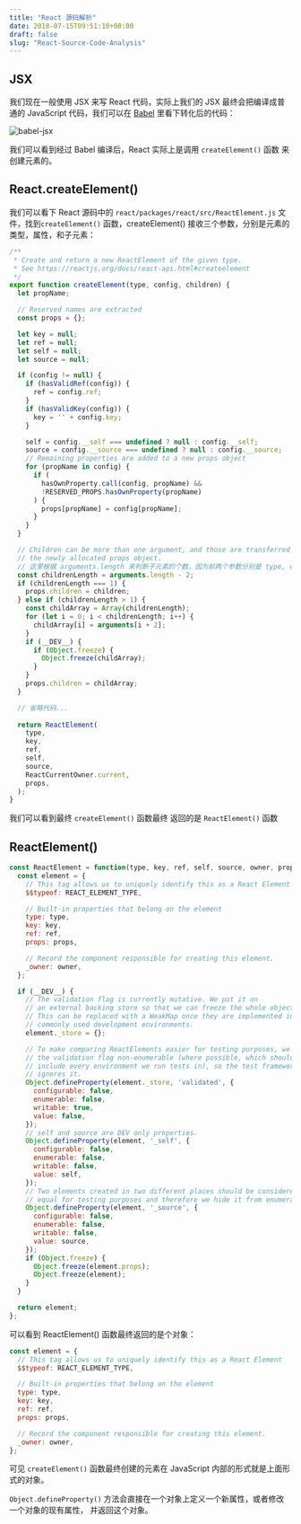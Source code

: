 ```yaml
---
title: "React 源码解析"
date: 2018-07-15T09:51:10+08:00
draft: false
slug: "React-Source-Code-Analysis"
---
```


## JSX

我们现在一般使用 JSX 来写 React 代码，实际上我们的 JSX 最终会把编译成普通的 JavaScript 代码，我们可以在 [Babel](https://babeljs.io/repl) 里看下转化后的代码：

![babel-jsx](/img/2018/07/babel-jsx.png)

我们可以看到经过 Babel 编译后，React 实际上是调用 `createElement()` 函数 来创建元素的。

## React.createElement()

我们可以看下 React 源码中的 `react/packages/react/src/ReactElement.js` 文件，找到`createElement()` 函数，createElement() 接收三个参数，分别是元素的类型，属性，和子元素：

```js
/**
 * Create and return a new ReactElement of the given type.
 * See https://reactjs.org/docs/react-api.html#createelement
 */
export function createElement(type, config, children) {
  let propName;

  // Reserved names are extracted
  const props = {};

  let key = null;
  let ref = null;
  let self = null;
  let source = null;

  if (config != null) {
    if (hasValidRef(config)) {
      ref = config.ref;
    }
    if (hasValidKey(config)) {
      key = '' + config.key;
    }

    self = config.__self === undefined ? null : config.__self;
    source = config.__source === undefined ? null : config.__source;
    // Remaining properties are added to a new props object
    for (propName in config) {
      if (
        hasOwnProperty.call(config, propName) &&
        !RESERVED_PROPS.hasOwnProperty(propName)
      ) {
        props[propName] = config[propName];
      }
    }
  }

  // Children can be more than one argument, and those are transferred onto
  // the newly allocated props object.
  // 这里根据 arguments.length 来判断子元素的个数，因为前两个参数分别是 type, config，所以减去2
  const childrenLength = arguments.length - 2;
  if (childrenLength === 1) {
    props.children = children;
  } else if (childrenLength > 1) {
    const childArray = Array(childrenLength);
    for (let i = 0; i < childrenLength; i++) {
      childArray[i] = arguments[i + 2];
    }
    if (__DEV__) {
      if (Object.freeze) {
        Object.freeze(childArray);
      }
    }
    props.children = childArray;
  }

  // 省略代码...
  
  return ReactElement(
    type,
    key,
    ref,
    self,
    source,
    ReactCurrentOwner.current,
    props,
  );
}
```

我们可以看到最终 `createElement()` 函数最终 返回的是 `ReactElement()` 函数

## ReactElement()

```js
const ReactElement = function(type, key, ref, self, source, owner, props) {
  const element = {
    // This tag allows us to uniquely identify this as a React Element
    $$typeof: REACT_ELEMENT_TYPE,

    // Built-in properties that belong on the element
    type: type,
    key: key,
    ref: ref,
    props: props,

    // Record the component responsible for creating this element.
    _owner: owner,
  };

  if (__DEV__) {
    // The validation flag is currently mutative. We put it on
    // an external backing store so that we can freeze the whole object.
    // This can be replaced with a WeakMap once they are implemented in
    // commonly used development environments.
    element._store = {};

    // To make comparing ReactElements easier for testing purposes, we make
    // the validation flag non-enumerable (where possible, which should
    // include every environment we run tests in), so the test framework
    // ignores it.
    Object.defineProperty(element._store, 'validated', {
      configurable: false,
      enumerable: false,
      writable: true,
      value: false,
    });
    // self and source are DEV only properties.
    Object.defineProperty(element, '_self', {
      configurable: false,
      enumerable: false,
      writable: false,
      value: self,
    });
    // Two elements created in two different places should be considered
    // equal for testing purposes and therefore we hide it from enumeration.
    Object.defineProperty(element, '_source', {
      configurable: false,
      enumerable: false,
      writable: false,
      value: source,
    });
    if (Object.freeze) {
      Object.freeze(element.props);
      Object.freeze(element);
    }
  }

  return element;
};
```

可以看到 ReactElement() 函数最终返回的是个对象：

```js
const element = {
  // This tag allows us to uniquely identify this as a React Element
  $$typeof: REACT_ELEMENT_TYPE,

  // Built-in properties that belong on the element
  type: type,
  key: key,
  ref: ref,
  props: props,

  // Record the component responsible for creating this element.
  _owner: owner,
};
```

可见 `createElement()` 函数最终创建的元素在 JavaScript 内部的形式就是上面形式的对象。

`Object.defineProperty()` 方法会直接在一个对象上定义一个新属性，或者修改一个对象的现有属性， 并返回这个对象。